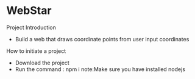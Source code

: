 # WebStar

Project Introduction
+ Build a web that draws coordinate points from user input coordinates
  
How to initiate a project

+ Download the project
+ Run the command : npm i
note:Make sure you have installed nodejs

